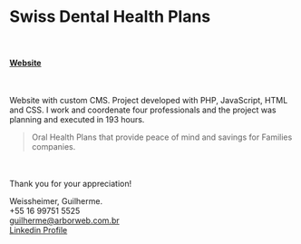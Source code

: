 # Swiss Dental Health Plans
<br />

#### [Website](http://swissdentalhealthplans.com/)
<br />

Website with custom CMS.
Project developed with PHP, JavaScript, HTML and CSS. I work and coordenate four professionals and the project was planning and executed in 193 hours.
<br />

> Oral Health Plans that provide peace of mind and savings for Families companies.

<br /><br />Thank you for your appreciation!

Weissheimer, Guilherme.<br />
+55 16 99751 5525<br />
guilherme@arborweb.com.br<br />
[Linkedin Profile](https://www.linkedin.com/in/guilherme-weissheimer-400868131/?locale=en_US)
